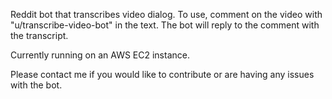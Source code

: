Reddit bot that transcribes video dialog. To use, comment on the video with "u/transcribe-video-bot" in the text. The bot will reply to the comment with the transcript.

Currently running on an AWS EC2 instance.

Please contact me if you would like to contribute or are having any issues with the bot.
